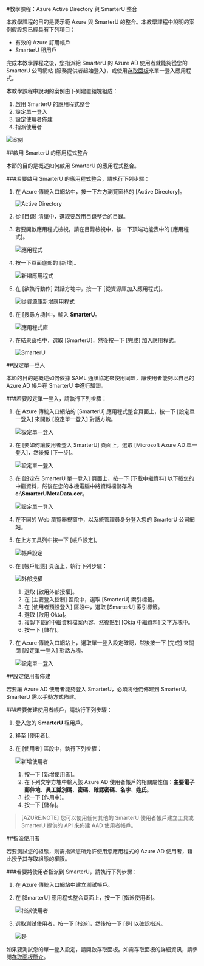 <properties 
    pageTitle="教學課程：Azure Active Directory 與 SmarterU 整合 | Microsoft Azure" 
    description="了解如何使用 SmarterU 搭配 Azure Active Directory 來啟用單一登入、自動佈建和更多功能！" 
    services="active-directory" 
    authors="jeevansd"  
    documentationCenter="na" 
    manager="femila"/>
<tags 
    ms.service="active-directory" 
    ms.devlang="na" 
    ms.topic="article" 
    ms.tgt_pltfrm="na" 
    ms.workload="identity" 
    ms.date="09/19/2016" 
    ms.author="jeedes" />

#教學課程：Azure Active Directory 與 SmarterU 整合
  
本教學課程的目的是要示範 Azure 與 SmarterU 的整合。本教學課程中說明的案例假設您已經具有下列項目：

-   有效的 Azure 訂用帳戶
-   SmarterU 租用戶
  
完成本教學課程之後，您指派給 SmarterU 的 Azure AD 使用者就能夠從您的 SmarterU 公司網站 (服務提供者起始登入)，或使用[存取面板](active-directory-saas-access-panel-introduction.md)來單一登入應用程式。
  
本教學課程中說明的案例由下列建置組塊組成：

1.  啟用 SmarterU 的應用程式整合
2.  設定單一登入
3.  設定使用者佈建
4.  指派使用者

![案例](./media/active-directory-saas-smarteru-tutorial/IC777320.png "案例")

##啟用 SmarterU 的應用程式整合
  
本節的目的是概述如何啟用 SmarterU 的應用程式整合。

###若要啟用 SmarterU 的應用程式整合，請執行下列步驟：

1.  在 Azure 傳統入口網站中，按一下左方瀏覽窗格的 [Active Directory]。

    ![Active Directory](./media/active-directory-saas-smarteru-tutorial/IC700993.png "Active Directory")

2.  從 [目錄] 清單中，選取要啟用目錄整合的目錄。

3.  若要開啟應用程式檢視，請在目錄檢視中，按一下頂端功能表中的 [應用程式]。

    ![應用程式](./media/active-directory-saas-smarteru-tutorial/IC700994.png "應用程式")

4.  按一下頁面底部的 [新增]。

    ![新增應用程式](./media/active-directory-saas-smarteru-tutorial/IC749321.png "新增應用程式")

5.  在 [欲執行動作] 對話方塊中，按一下 [從資源庫加入應用程式]。

    ![從資源庫新增應用程式](./media/active-directory-saas-smarteru-tutorial/IC749322.png "從資源庫新增應用程式")

6.  在 [搜尋方塊]中，輸入 **SmarterU**。

    ![應用程式庫](./media/active-directory-saas-smarteru-tutorial/IC777321.png "應用程式庫")

7.  在結果窗格中，選取 [SmarterU]，然後按一下 [完成] 加入應用程式。

    ![SmarterU](./media/active-directory-saas-smarteru-tutorial/IC777322.png "SmarterU")

##設定單一登入
  
本節的目的是概述如何依據 SAML 通訊協定來使用同盟，讓使用者能夠以自己的 Azure AD 帳戶在 SmarterU 中進行驗證。

###若要設定單一登入，請執行下列步驟：

1.  在 Azure 傳統入口網站的 [SmarterU] 應用程式整合頁面上，按一下 [設定單一登入] 來開啟 [設定單一登入] 對話方塊。

    ![設定單一登入](./media/active-directory-saas-smarteru-tutorial/IC777323.png "設定單一登入")

2.  在 [要如何讓使用者登入 SmarterU] 頁面上，選取 [Microsoft Azure AD 單一登入]，然後按 [下一步]。

    ![設定單一登入](./media/active-directory-saas-smarteru-tutorial/IC777324.png "設定單一登入")

3.  在 [設定在 SmarterU 單一登入] 頁面上，按一下 [下載中繼資料] 以下載您的中繼資料，然後在您的本機電腦中將資料檔儲存為 **c:\\SmarterUMetaData.cer**。

    ![設定單一登入](./media/active-directory-saas-smarteru-tutorial/IC777325.png "設定單一登入")

4.  在不同的 Web 瀏覽器視窗中，以系統管理員身分登入您的 SmarterU 公司網站。

5.  在上方工具列中按一下 [帳戶設定]。

    ![帳戶設定](./media/active-directory-saas-smarteru-tutorial/IC777326.png "帳戶設定")

6.  在 [帳戶組態] 頁面上，執行下列步驟：

    ![外部授權](./media/active-directory-saas-smarteru-tutorial/IC777327.png "外部授權")

    1.  選取 [啟用外部授權]。
    2.  在 [主要登入控制] 區段中，選取 [SmarterU] 索引標籤。
    3.  在 [使用者預設登入] 區段中，選取 [SmarterU] 索引標籤。
    4.  選取 [啟用 Okta]。
    5.  複製下載的中繼資料檔案內容，然後貼到 [Okta 中繼資料] 文字方塊中。
    6.  按一下 [儲存]。

7.  在 Azure 傳統入口網站上，選取單一登入設定確認，然後按一下 [完成] 來關閉 [設定單一登入] 對話方塊。

    ![設定單一登入](./media/active-directory-saas-smarteru-tutorial/IC777328.png "設定單一登入")

##設定使用者佈建
  
若要讓 Azure AD 使用者能夠登入 SmarterU，必須將他們佈建到 SmarterU。SmarterU 需以手動方式佈建。

###若要佈建使用者帳戶，請執行下列步驟：

1.  登入您的 **SmarterU** 租用戶。

2.  移至 [使用者]。

3.  在 [使用者] 區段中，執行下列步驟：

    ![新增使用者](./media/active-directory-saas-smarteru-tutorial/IC777329.png "新使用者")

    1.  按一下 [新增使用者]。
    2.  在下列文字方塊中輸入該 Azure AD 使用者帳戶的相關屬性值：**主要電子郵件地**、**員工識別碼**、**密碼**、**確認密碼**、**名字**、**姓氏**。
    3.  按一下 [作用中]。
    4.  按一下 [儲存]。

>[AZURE.NOTE] 您可以使用任何其他的 SmarterU 使用者帳戶建立工具或 SmarterU 提供的 API 來佈建 AAD 使用者帳戶。

##指派使用者
  
若要測試您的組態，則需指派您所允許使用您應用程式的 Azure AD 使用者，藉此授予其存取組態的權限。

###若要將使用者指派到 SmarterU，請執行下列步驟：

1.  在 Azure 傳統入口網站中建立測試帳戶。

2.  在 [SmarterU] 應用程式整合頁面上，按一下 [指派使用者]。

    ![指派使用者](./media/active-directory-saas-smarteru-tutorial/IC777330.png "指派使用者")

3.  選取測試使用者，按一下 [指派]，然後按一下 [是] 以確認指派。

    ![是](./media/active-directory-saas-smarteru-tutorial/IC767830.png "是")
  
如果要測試您的單一登入設定，請開啟存取面板。如需存取面板的詳細資訊，請參閱[存取面板簡介](active-directory-saas-access-panel-introduction.md)。

<!---HONumber=AcomDC_0921_2016-->